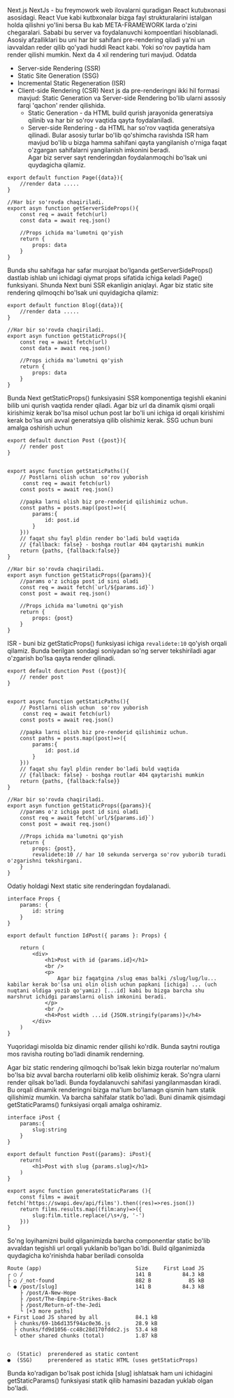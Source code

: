 Next.js 
NextJs - bu freymowork web ilovalarni quradigan React kutubxonasi asosidagi. React Vue kabi kutbxonalar bizga fayl strukturalarini istalgan holda qilishni yo'lini bersa Bu kab META-FRAMEWORK larda o'zini chegaralari. Sababi bu server va foydalanuvchi kompoentlari hisoblanadi. 
Asosiy afzalliklari bu uni har bir sahifani pre-rendering qiladi ya'ni un iavvaldan reder qilib qo'yadi huddi React kabi. Yoki so'rov paytida ham render qilishi mumkin.
Next da 4 xil rendering turi mavjud. Odatda 
- Server-side Rendering (SSR)
- Static Site Generation (SSG)
- Incremental Static Regeneration (ISR)
- Client-side Rendering (CSR)
Next js da pre-renderingni ikki hil formasi mavjud: Static Generation va Server-side Rendering bo'lib ularni assosiy farqi 'qachon' render qilishida. 
    - Static Generation - da HTML build qurish jarayonida generatsiya qilinib va har bir so'rov vaqtida qayta foydalaniladi.
    - Server-side Rendering - da HTML har so'rov vaqtida generatsiya qilinadi.
Bular asosiy turlar bo'lib qo'shimcha ravishda ISR ham mavjud bo'lib u bizga hamma sahifani qayta yangilanish o'rniga faqat o'zgargan sahifalarni yangilanish imkonini beradi.  
Agar biz server sayt renderingdan foydalanmoqchi bo'lsak uni quydagicha qilamiz. 
```
export default function Page({data}){
    //render data .....
}

//Har bir so'rovda chaqiriladi.
export asyn function getServerSideProps(){
    const req = await fetch(url)
    const data = await req.json()

    //Props ichida ma'lumotni qo'yish
    return {
        props: data
    }
}
```
Bunda shu sahifaga har safar murojaat bo'lganda getServerSideProps() dastlab ishlab uni ichidagi qiymat props sifatida ichiga keladi Page() funksiyani. Shunda Next buni SSR ekanligin aniqlayi.
Agar biz static site rendering qilmoqchi bo'lsak uni quyidagicha qilamiz:
```
export default function Blog({data}){
    //render data .....
}

//Har bir so'rovda chaqiriladi.
export asyn function getStaticProps(){
    const req = await fetch(url)
    const data = await req.json()

    //Props ichida ma'lumotni qo'yish
    return {
        props: data
    }
}
```
Bunda Next getStaticProps() funksiyasini SSR komponentiga tegishli ekanini bilib uni qurish vaqtida render qiladi.
Agar biz url da dinamik qismi orqali kirishimiz kerak bo'lsa misol uchun post lar bo'li uni ichiga id orqali kirishimi kerak bo'lsa uni avval generatsiya qilib olishimiz kerak. SSG uchun buni amalga oshirish uchun 
```
export default dunction Post ({post}){
    // render post
}


export async function getStaticPaths(){
    // Postlarni olish uchun  so'rov yuborish
     const req = await fetch(url)
    const posts = await req.json()

    //papka larni olish biz pre-renderid qilishimiz uchun. 
    const paths = posts.map((post)=>({
        params:{
            id: post.id
        }
    })) 
    // faqat shu fayl pldin render bo'ladi buld vaqtida
    // {fallback: false} - boshqa routlar 404 qaytarishi mumkin
    return {paths, {fallback:false}}
}

//Har bir so'rovda chaqiriladi.
export asyn function getStaticProps({params}){
    //params o'z ichiga post id sini oladi
    const req = await fetch(`url/${params.id}`)
    const post = await req.json()

    //Props ichida ma'lumotni qo'yish
    return {
        props: {post}
    }
}
```

ISR - buni biz getStaticProps() funksiyasi ichiga `revalidete:10`  qo'yish orqali qilamiz. Bunda berilgan sondagi soniyadan so'ng server tekshiriladi agar o'zgarish bo'lsa qayta render qilinadi.

```
export default dunction Post ({post}){
    // render post
}


export async function getStaticPaths(){
    // Postlarni olish uchun  so'rov yuborish
     const req = await fetch(url)
    const posts = await req.json()

    //papka larni olish biz pre-renderid qilishimiz uchun. 
    const paths = posts.map((post)=>({
        params:{
            id: post.id
        }
    })) 
    // faqat shu fayl pldin render bo'ladi buld vaqtida
    // {fallback: false} - boshqa routlar 404 qaytarishi mumkin
    return {paths, {fallback:false}}
}

//Har bir so'rovda chaqiriladi.
export asyn function getStaticProps({params}){
    //params o'z ichiga post id sini oladi
    const req = await fetch(`url/${params.id}`)
    const post = await req.json()

    //Props ichida ma'lumotni qo'yish
    return {
        props: {post},
        revalidete:10 // har 10 sekunda serverga so'rov yuborib turadi o'zgarishni tekshirgani.
    }
}
```
Odatiy holdagi Next static site renderingdan foydalanadi.

```
interface Props {
    params: {
        id: string
    }
}

export default function IdPost({ params }: Props) {

    return (
        <div>
            <h1>Post with id {params.id}</h1>
            <br />
            <p>
                Agar biz faqatgina /slug emas balki /slug/lug/lu... kabilar kerak bo'lsa uni olin olish uchun papkani [ichiga] ... (uch nuqtani oldiga yozib qo'yamiz) [...id] kabi bu bizga barcha shu marshrut ichidgi paramslarni olish imkonini beradi.
            </p>
            <br />
            <h4>Post width ...id {JSON.stringify(params)}</h4>
        </div>
    )
}
```
Yuqoridagi misolda biz dinamic render qilishi ko'rdik. Bunda saytni routiga mos ravisha routing bo'ladi dinamik renderning.

Agar biz static rendering qilmoqchi bo'lsak lekin bizga routerlar no'malum bo'lsa biz avval barcha routerlarni olib kelib olishimiz kerak. So'ngra ularni render qilsak bo'ladi. Bunda foydalanuvchi sahifasi yangilanmasdan kiradi. Bu orqali dinamik renderingni bizga ma'lum bo'lamagn qismin ham statik qilishimiz mumkin. Va barcha sahifalar statik bo'ladi. Buni dinamik qisimdagi getStaticParams() funksiyasi orqali amalga oshiramiz.
```
interface iPost {
    params:{
        slug:string
    }
}

export default function Post({params}: iPost){
    return(
        <h1>Post with slug {params.slug}</h1>
    )
}

export async function generateStaticParams (){
    const films = await fetch('https://swapi.dev/api/films').then((res)=>res.json())
    return films.results.map((film:any)=>({
        slug:film.title.replace(/\s+/g, '-')
    }))
}
```
So'ng loyihamizni build qilganimizda barcha componentlar static bo'lib avvaldan tegishli url orqali yuklanib bo'lgan bo'ldi. Build qilganimizda quydagicha ko'rinishda habar beriladi consolda
```
Route (app)                              Size     First Load JS
┌ ○ /                                    141 B          84.3 kB
├ ○ /_not-found                          882 B            85 kB
└ ● /post/[slug]                         141 B          84.3 kB
    ├ /post/A-New-Hope
    ├ /post/The-Empire-Strikes-Back
    ├ /post/Return-of-the-Jedi
    └ [+3 more paths]
+ First Load JS shared by all            84.1 kB
  ├ chunks/69-1b6d135f94ac0e36.js        28.9 kB
  ├ chunks/fd9d1056-cc48c28d170fddc2.js  53.4 kB
  └ other shared chunks (total)          1.87 kB


○  (Static)  prerendered as static content
●  (SSG)     prerendered as static HTML (uses getStaticProps)
```
Bunda ko'radigan bo'lsak post ichida [slug] ishlatsak ham uni ichidagini getStaticParams() funksiyasi statik qilib hamasini bazadan yuklab olgan bo'ladi.


